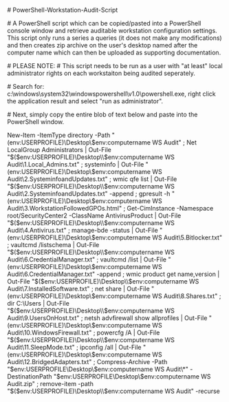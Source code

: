\# PowerShell-Workstation-Audit-Script

\# A PowerShell script which can be copied/pasted into a PowerShell console window and retrieve auditable workstation configuration settings. This script only runs a series a queries (it does not make any modifications) and then creates zip archive on the user's desktop named after the computer name which can then be uploaded as supporting documentation.

\# PLEASE NOTE:
\# This script needs to be run as a user with "at least" local administrator rights on each workstaiton being audited seperately. 

\# Search for: c:\windows\system32\windowspowershell\v1.0\powershell.exe, right click the application result and select "run as administrator".

\# Next, simply copy the entire blob of text below and paste into the PowerShell window.

New-Item -ItemType directory -Path "$($env:USERPROFILE)\Desktop\\$env:computername WS Audit" ; Net LocalGroup Administrators | Out-File "$($env:USERPROFILE)\Desktop\\$env:computername WS Audit\1.Local_Admins.txt" ; systeminfo | Out-File "$($env:USERPROFILE)\Desktop\\$env:computername WS Audit\2.SysteminfoandUpdates.txt" ; wmic qfe list | Out-File "$($env:USERPROFILE)\Desktop\\$env:computername WS Audit\2.SysteminfoandUpdates.txt" -append ; gpresult -h "$($env:USERPROFILE)\Desktop\\$env:computername WS Audit\3.WorkstationFollowedGPOs.html" ; Get-CimInstance -Namespace root/SecurityCenter2 -ClassName AntivirusProduct | Out-File "$($env:USERPROFILE)\Desktop\\$env:computername WS Audit\4.Antivirus.txt" ; manage-bde -status | Out-File "$($env:USERPROFILE)\Desktop\\$env:computername WS Audit\5.Bitlocker.txt" ; vaultcmd /listschema | Out-File "$($env:USERPROFILE)\Desktop\\$env:computername WS Audit\6.CredentialManager.txt" ; vaultcmd /list | Out-File "$($env:USERPROFILE)\Desktop\\$env:computername WS Audit\6.CredentialManager.txt" -append ; wmic product get name,version | Out-File "$($env:USERPROFILE)\Desktop\\$env:computername WS Audit\7.InstalledSoftware.txt" ; net share | Out-File "$($env:USERPROFILE)\Desktop\\$env:computername WS Audit\8.Shares.txt" ; dir C:\Users | Out-File "$($env:USERPROFILE)\Desktop\\$env:computername WS Audit\9.UsersOnHost.txt" ; netsh advfirewall show allprofiles | Out-File "$($env:USERPROFILE)\Desktop\\$env:computername WS Audit\10.WindowsFirewall.txt" ; powercfg /A | Out-File "$($env:USERPROFILE)\Desktop\\$env:computername WS Audit\11.SleepMode.txt" ; ipconfig /all | Out-File "$($env:USERPROFILE)\Desktop\\$env:computername WS Audit\12.BridgedAdapters.txt" ; Compress-Archive -Path "$env:USERPROFILE\Desktop\\$env:computername WS Audit\*" -DestinationPath "$env:USERPROFILE\Desktop\\$env:computername WS Audit.zip" ; remove-item -path "$($env:USERPROFILE)\Desktop\\$env:computername WS Audit\" -recurse

